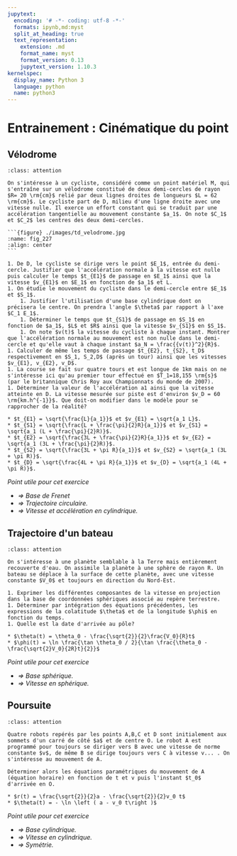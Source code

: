 ```yaml
---
jupytext:
  encoding: '# -*- coding: utf-8 -*-'
  formats: ipynb,md:myst
  split_at_heading: true
  text_representation:
    extension: .md
    format_name: myst
    format_version: 0.13
    jupytext_version: 1.10.3
kernelspec:
  display_name: Python 3
  language: python
  name: python3
---
```

# Entrainement : Cinématique du point

## Vélodrome

````{admonition} Exercice 
:class: attention

On s'intéresse à un cycliste, considéré comme un point matériel M, qui s'entraîne sur un vélodrome constitué de deux demi-cercles de rayon $R= 20 \rm{cm}$ relié par deux lignes droites de longueurs $L = 62 \rm{cm}$. Le cycliste part de D, milieu d'une ligne droite avec une vitesse nulle. Il exerce un effort constant qui se traduit par une accélération tangentielle au mouvement constante $a_1$. On note $C_1$ et $C_2$ les centres des deux demi-cercles.

```{figure} ./images/td_velodrome.jpg
:name: fig_227
:align: center
```

1. De D, le cycliste se dirige vers le point $E_1$, entrée du demi-cercle. Justifier que l'accélération normale à la vitesse est nulle puis calculer le temps $t_{E1}$ de passage en $E_1$ ainsi que la vitesse $v_{E1}$ en $E_1$ en fonction de $a_1$ et L. 
1. On étudie le mouvement du cycliste dans le demi-cercle entre $E_1$ et $S_1$.
    1. Justifier l'utilisation d'une base cylindrique dont on précisera le centre. On prendra l'angle $\theta$ par rapport à l'axe $C_1 E_1$.
    1. Déterminer le temps que $t_{S1}$ de passage en $S_1$ en fonction de $a_1$, $L$ et $R$ ainsi que la vitesse $v_{S1}$ en $S_1$. 
    1. On note $v(t)$ la vitesse du cycliste à chaque instant. Montrer que l'accélération normale au mouvement est non nulle dans le demi-cercle et qu'elle vaut à chaque instant $a_N = \frac{{v(t)}^2}{R}$.
1. Calculer de même les temps de passage $t_{E2}, t_{S2}, t_D$ respectivement en $S_1, S_2,D$ (après un tour) ainsi que les vitesses $v_{E1}, v_{E2}, v_D$.
1. La course se fait sur quatre tours et est longue de 1km mais on ne s'intéresse ici qu'au premier tour effectué en $T_1=18,155 \rm{s}$ (par le britannique Chris Roy aux Championnats du monde de 2007). 
1. Déterminer la valeur de l'accélération a1 ainsi que la vitesse atteinte en D. La vitesse mesurée sur piste est d'environ $v_D = 60 \rm{km.h^{-1}}$. Que doit-on modifier dans le modèle pour se rapprocher de la réalité?
````
````{topic} Eléménts de réponse (sans justification)
* $t_{E1} = \sqrt{\frac{L}{a_1}}$ et $v_{E1} = \sqrt{a_1 L}$.
* $t_{S1} = \sqrt{\frac{L + \frac{\pi}{2}R}{a_1}}$ et $v_{S1} = \sqrt{a_1 (L + \frac{\pi}{2}R)}$.
* $t_{E2} = \sqrt{\frac{3L + \frac{\pi}{2}R}{a_1}}$ et $v_{E2} = \sqrt{a_1 (3L + \frac{\pi}{2}R)}$.
* $t_{S2} = \sqrt{\frac{3L + \pi R}{a_1}}$ et $v_{S2} = \sqrt{a_1 (3L + \pi R)}$.
* $t_{D} = \sqrt{\frac{4L + \pi R}{a_1}}$ et $v_{D} = \sqrt{a_1 (4L + \pi R)}$.
````
_Point utile pour cet exercice_
* _$\Longrightarrow$ Base de Frenet_
* _$\Longrightarrow$ Trajectoire circulaire._
* _$\Longrightarrow$ Vitesse et accélération en cylindrique._

## Trajectoire d'un bateau

````{admonition} Exercice 
:class: attention

On s'intéresse à une planète semblable à la Terre mais entièrement recouverte d'eau. On assimile la planète à une sphère de rayon R. Un bateau se déplace à la surface de cette planète, avec une vitesse constante $V_0$ et toujours en direction du Nord-Est.

1. Exprimer les différentes composantes de la vitesse en projection dans la base de coordonnées sphériques associé au repère terrestre.
1. Déterminer par intégration des équations précédentes, les expressions de la colatitude $\theta$ et de la longitude $\phi$ en fonction du temps.
1. Quelle est la date d'arrivée au pôle?
````

````{topic} Eléments de réponse (sans justification)
* $\theta(t) = \theta_0 - \frac{\sqrt{2}}{2}\frac{V_0}{R}t$
* $\phi(t) = \ln \frac{\tan \theta_0 / 2}{\tan \frac{\theta_0 - \frac{\sqrt{2}V_0}{2R}t}{2}}$
````
_Point utile pour cet exercice_
* _$\Longrightarrow$ Base sphérique._
* _$\Longrightarrow$ Vitesse en sphérique._

## Poursuite

````{admonition} Exercice 
:class: attention

Quatre robots repérés par les points A,B,C et D sont initialement aux sommets d'un carré de côté $a$ et de centre O. Le robot A est programmé pour toujours se diriger vers B avec une vitesse de norme constante $v$, de même B se dirige toujours vers C à vitesse v... . On s'intéresse au mouvement de A.

Déterminer alors les équations paramétriques du mouvement de A (équation horaire) en fonction de t et v puis l'instant $t_0$ d'arrivée en O. 
````

````{topic} Eléments de réponse (sans justification)
* $r(t) = \frac{\sqrt{2}}{2}a - \frac{\sqrt{2}}{2}v_0 t$
* $\theta(t) = - \ln \left ( a - v_0 t\right )$
````
_Point utile pour cet exercice_
* _$\Longrightarrow$ Base cylindrique._
* _$\Longrightarrow$ Vitesse en cylindrique._
* _$\Longrightarrow$ Symétrie._